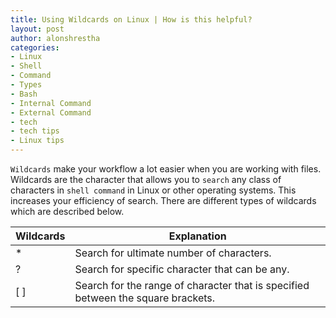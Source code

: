 ```yaml
---
title: Using Wildcards on Linux | How is this helpful?
layout: post
author: alonshrestha
categories:
- Linux
- Shell
- Command
- Types
- Bash
- Internal Command
- External Command
- tech
- tech tips
- Linux tips
---
```


`Wildcards` make your workflow a lot easier when you are working with files. Wildcards are the character that allows you to `search` any class of characters in `shell command` in Linux or other operating systems. This increases your efficiency of search. There are different types of wildcards which are described below.

|Wildcards  | Explanation  |
|---|---|
| * |  Search for ultimate number of characters. |
| ? |  Search for specific character that can be any. |
| [ ] | Search for the range of character that is specified between the square brackets. |